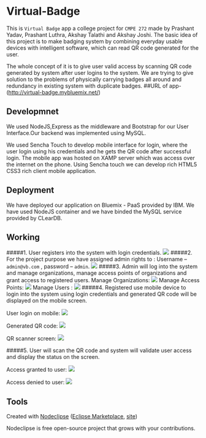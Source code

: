 

# Virtual-Badge
This is `Virtual Badge` app a college project for `CMPE 272` made by Prashant Yadav, Prashant Luthra, Akshay Talathi and Akshay Joshi. The basic idea of this project is to make badging system by combining everyday usable devices with intelligent software, which can read QR code generated for the user.

The whole concept of it is to give user valid access by scanning QR code generated by system after user logins to the system. We are trying to give solution to the problems of physically carrying badges all around and redundancy in existing system with duplicate badges.
##URL of app-
(http://virtual-badge.mybluemix.net/)

## Developmnet
We used NodeJS,Express as the middleware and Bootstrap for our User Interface.Our backend was implemented using MySQL.

We used Sencha Touch to develop mobile interface for login, where the user login using his credentials and he gets the QR code after successful login. The mobile app was hosted on XAMP server which was access over the internet on the phone.
Using Sencha touch we can develop rich HTML5 CSS3 rich client mobile application.

## Deployment
We have deployed our application on Bluemix - PaaS provided by IBM. We have used NodeJS container and we have binded the MySQL service provided by CLearDB.

## Working

#####1.	User registers into the system with login credentials.
![][drag]
#####2.	For the project purpose we have assigned admin rights to :
Username – `admin@vb.com` , password – `admin`.
![][admin]
#####3.	Admin will log into the system and manage organizations, manage access points of organizations and grant access to registered users.
Manage Organizations:
![][org]
Manage Access Points:
![][access-pt]
Manage Users : 
![][user]
#####4.	Registered use mobile device to login into the system using login credentials and generated QR code will be displayed on the mobile screen.

User login on mobile:
![][mobile-login]

Generated QR code:
![][QR]

QR scanner screen:
![][screen]

#####5.	User will scan the QR code and system will validate user access and display the status on the screen.

Access granted to user:
![][granted]

Access denied to user:
![][denied]


[drag]: https://cloud.githubusercontent.com/assets/8674941/5333858/bd24daa0-7e39-11e4-8a3f-9edde6c370b3.png
[admin]: https://cloud.githubusercontent.com/assets/8674941/5333891/e992ecd4-7e3a-11e4-8ea4-1b62c65344d4.png
[org]: https://cloud.githubusercontent.com/assets/8674941/5333893/f29f8c1a-7e3a-11e4-9199-71a980087c12.png
[user]: https://cloud.githubusercontent.com/assets/8674941/5333895/fa724d38-7e3a-11e4-861d-e7dc70cff677.png
[access-pt]: https://cloud.githubusercontent.com/assets/8674941/5333894/f5c34170-7e3a-11e4-9709-fe2315a63023.png
[mobile-login]: https://cloud.githubusercontent.com/assets/8674941/5333938/a7ef49c0-7e3b-11e4-9175-b924b9d1c836.png
[QR]: https://cloud.githubusercontent.com/assets/8674941/5333942/b4679180-7e3b-11e4-9691-ff07e3fc45a4.png
[screen]: https://cloud.githubusercontent.com/assets/8674941/5333944/be717cf4-7e3b-11e4-8d9c-dec102c1f717.png
[granted]: https://cloud.githubusercontent.com/assets/8674941/5346997/e7dc5ef8-7ed9-11e4-9638-140e65223785.png
[denied]: https://cloud.githubusercontent.com/assets/8674941/5346995/e5d37506-7ed9-11e4-9158-75b1133ded1b.png
## Tools

Created with [Nodeclipse](https://github.com/Nodeclipse/nodeclipse-1)
 ([Eclipse Marketplace](http://marketplace.eclipse.org/content/nodeclipse), [site](http://www.nodeclipse.org))   

Nodeclipse is free open-source project that grows with your contributions.
